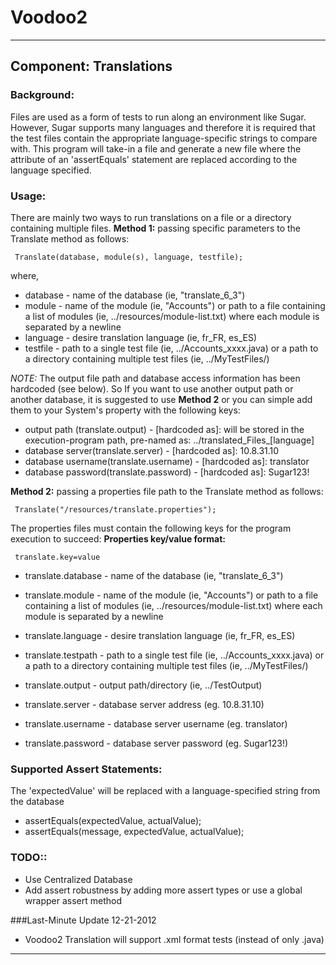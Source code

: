 Voodoo2
=======



***
## Component: Translations 
### Background: 
Files are used as a form of tests to run along an environment like Sugar. However, Sugar supports 
many languages and therefore it is required that the test files contain the appropriate language-specific
strings to compare with. This program will take-in a file and generate a new file where the attribute of an
'assertEquals' statement are replaced according to the language specified. 

### Usage: 
There are mainly two ways to run translations on a file or a directory containing multiple files.
**Method 1:** passing specific parameters to the Translate method as follows:
<pre><code> Translate(database, module(s), language, testfile); </pre></code>

where,
+ database - name of the database (ie, "translate\_6\_3") 
+ module - name of the module (ie, "Accounts") or path to a file containing a list of modules (ie, ../resources/module-list.txt) where each module is separated by a newline
+ language - desire translation language (ie, fr\_FR, es\_ES)
+ testfile - path to a single test file (ie, ../Accounts\_xxxx.java) or a path to a directory containing multiple test files (ie, ../MyTestFiles/)

*NOTE:* The output file path and database access information has been hardcoded (see below). So If you want to use another output 
path or another database, it is suggested to use **Method 2** or you can simple add them to your System's property with the following keys:
+ output path (translate.output) -  [hardcoded as]: will be stored in the execution-program path, pre-named as: ../translated\_Files\_[language]
+ database server(translate.server) - [hardcoded as]: 10.8.31.10
+ database username(translate.username) - [hardcoded as]: translator
+ database password(translate.password) - [hardcoded as]: Sugar123!

**Method 2:** passing a properties file path to the Translate method as follows: 
<pre><code> Translate("/resources/translate.properties"); </pre></code>

The properties files must contain the following keys for the program execution to succeed:
**Properties key/value format:** <pre><code> translate.key=value </pre></code>
+ translate.database - name of the database (ie, "translate\_6\_3") 
+ translate.module - name of the module (ie, "Accounts") or path to a file containing a list of modules (ie, ../resources/module-list.txt) where each module is separated by a newline
+ translate.language - desire translation language (ie, fr\_FR, es\_ES)
+ translate.testpath - path to a single test file (ie, ../Accounts\_xxxx.java) or a path to a directory containing multiple test files (ie, ../MyTestFiles/)
+ translate.output - output path/directory (ie, ../TestOutput)

+ translate.server - database server address (eg. 10.8.31.10)
+ translate.username - database server username (eg. translator)
+ translate.password - database server password (eg. Sugar123!)

### Supported Assert Statements:
The 'expectedValue' will be replaced with a language-specified string from the database 
+ assertEquals(expectedValue, actualValue); 
+ assertEquals(message, expectedValue, actualValue);

### TODO::
+ Use Centralized Database
+ Add assert robustness by adding more assert types or use a global wrapper assert method 

###Last-Minute Update 12-21-2012
+ Voodoo2 Translation will support .xml format tests (instead of only .java)

***
